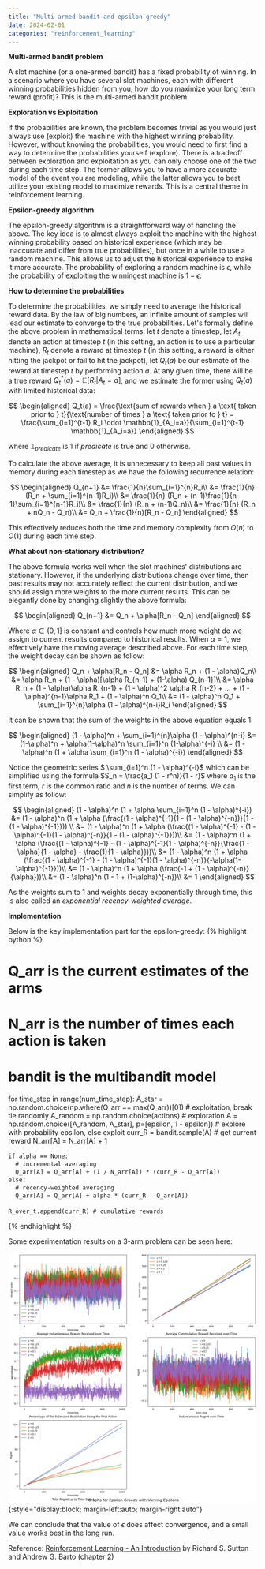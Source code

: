 ```yaml
---
title: "Multi-armed bandit and epsilon-greedy"
date: 2024-02-01
categories: "reinforcement_learning"
---
```


**Multi-armed bandit problem**

A slot machine (or a one-armed bandit) has a fixed probability of winning. In a scenario where you have several slot machines, each with different winning probabilities hidden from you, how do you maximize your long term reward (profit)? This is the multi-armed bandit problem. 

**Exploration vs Exploitation**

If the probabilities are known, the problem becomes trivial as you would just always use (exploit) the machine with the highest winning probability. However, without knowing the probabilities, you would need to first find a way to determine the probabilities yourself (explore). There is a tradeoff between exploration and exploitation as you can only choose one of the two during each time step. The former allows you to have a more accurate model of the event you are modeling, while the latter allows you to best utilize your existing model to maximize rewards. This is a central theme in reinforcement learning. 

**Epsilon-greedy algorithm**

The epsilon-greedy algorithm is a straightforward way of handling the above. The key idea is to almost always exploit the machine with the highest winning probability based on historical experience (which may be inaccurate and differ from true probabilities), but once in a while to use a random machine. This allows us to adjust the historical experience to make it more accurate. The probability of exploring a random machine is $\epsilon$, while the probability of exploiting the winningest machine is $1 - \epsilon$.

**How to determine the probabilities**

To determine the probabilities, we simply need to average the historical reward data. By the law of big numbers, an infinite amount of samples will lead our estimate to converge to the true probabilities. Let's formally define the above problem in mathematical terms: let $t$ denote a timestep, let $A_t$ denote an action at timestep $t$ (in this setting, an action is to use a particular machine), $R_t$ denote a reward at timestep $t$ (in this setting, a reward is either hitting the jackpot or fail to hit the jackpot), let $Q_t(a)$ be our estimate of the reward at timestep $t$ by performing action $a$. At any given time, there will be a true reward $Q^*_t(a) = \mathbb{E}[R_t \vert A_t = a]$, and we estimate the former using $Q_t(a)$ with limited historical data:

$$
\begin{aligned}
Q_t(a) = \frac{\text{sum of rewards when } a \text{ taken prior to } t}{\text{number of times } a \text{ taken prior to } t} = \frac{\sum_{i=1}^{t-1} R_i \cdot \mathbb{1}_{A_i=a}}{\sum_{i=1}^{t-1} \mathbb{1}_{A_i=a}}
\end{aligned}
$$

where $\mathbb{1}_{predicate}$ is 1 if *predicate* is true and 0 otherwise.

To calculate the above average, it is unnecessary to keep all past values in memory during each timestep as we have the following recurrence relation:

$$
\begin{aligned}
Q_{n+1} &= \frac{1}{n}\sum_{i=1}^{n}R_i\\
&= \frac{1}{n} (R_n + \sum_{i=1}^{n-1}R_i)\\
&= \frac{1}{n} (R_n + (n-1)\frac{1}{n-1}\sum_{i=1}^{n-1}R_i)\\
&= \frac{1}{n} (R_n + (n-1)Q_n)\\
&= \frac{1}{n} (R_n + nQ_n - Q_n)\\
&= Q_n + \frac{1}{n}[R_n - Q_n]
\end{aligned}
$$

This effectively reduces both the time and memory complexity from $O(n)$ to $O(1)$ during each time step.

**What about non-stationary distribution?**

The above formula works well when the slot machines' distributions are stationary. However, if the underlying distributions change over time, then past results may not accurately reflect the current distribution, and we should assign more weights to the more current results. This can be elegantly done by changing slightly the above formula:

$$
\begin{aligned}
Q_{n+1} &= Q_n + \alpha[R_n - Q_n]
\end{aligned}
$$

Where $\alpha \in (0, 1]$ is constant and controls how much more weight do we assign to current results compared to historical results. When $\alpha = 1$, we effectively have the moving average described above. For each time step, the weight decay can be shown as follow:

$$
\begin{aligned}
Q_n + \alpha[R_n - Q_n] &= \alpha R_n + (1 - \alpha)Q_n\\
&= \alpha R_n + (1 - \alpha)[\alpha R_{n-1} + (1-\alpha) Q_{n-1}]\\
&= \alpha R_n  + (1 - \alpha)\alpha R_{n-1} + (1 - \alpha)^2 \alpha R_{n-2} + ... + (1 - \alpha)^{n-1}\alpha R_1 + (1 - \alpha)^n Q_1\\
&= (1 - \alpha)^n Q_1 + \sum_{i=1}^{n}\alpha (1 - \alpha)^{n-i}R_i
\end{aligned}
$$

It can be shown that the sum of the weights in the above equation equals 1:

$$
\begin{aligned}
(1 - \alpha)^n + \sum_{i=1}^{n}\alpha (1 - \alpha)^{n-i} &= (1-\alpha)^n + \alpha(1-\alpha)^n \sum_{i=1}^n (1-\alpha)^{-i} \\
&= (1 - \alpha)^n (1 + \alpha \sum_{i=1}^n (1 - \alpha)^{-i})
\end{aligned}
$$

Notice the geometric series $ \sum_{i=1}^n (1 - \alpha)^{-i}$ which can be simplified using the formula $S_n = \frac{a_1 (1 - r^n)}{1 - r}$ where $a_1$ is the first term, $r$ is the common ratio and $n$ is the number of terms. We can simplify as follow:

$$
\begin{aligned}
(1 - \alpha)^n (1 + \alpha \sum_{i=1}^n (1 - \alpha)^{-i}) &= (1 - \alpha)^n (1 + \alpha (\frac{(1 - \alpha)^{-1}(1 - (1 - \alpha)^{-n})}{1 - (1 - \alpha)^{-1}})) \\
&= (1 - \alpha)^n (1 + \alpha (\frac{(1 - \alpha)^{-1} - (1 - \alpha)^{-1}(1 - \alpha)^{-n}}{1 - (1 - \alpha)^{-1}}))\\
&= (1 - \alpha)^n (1 + \alpha (\frac{(1 - \alpha)^{-1} - (1 - \alpha)^{-1}(1 - \alpha)^{-n}}{\frac{1 - \alpha}{1 - \alpha} - \frac{1}{1 - \alpha}}))\\
&= (1 - \alpha)^n (1 + \alpha (\frac{(1 - \alpha)^{-1} - (1 - \alpha)^{-1}(1 - \alpha)^{-n}}{-\alpha(1-\alpha)^{-1}}))\\
&= (1 - \alpha)^n (1 + \alpha (\frac{-1 + (1 - \alpha)^{-n}}{\alpha}))\\
&= (1 - \alpha)^n (1 - 1 + (1-\alpha)^{-n})\\
&= 1
\end{aligned}
$$

As the weights sum to 1 and weights decay exponentially through time, this is also called an *exponential recency-weighted average*.

**Implementation**

Below is the key implementation part for the epsilon-greedy:
{% highlight python %}
  # Q_arr is the current estimates of the arms
  # N_arr is the number of times each action is taken
  # bandit is the multibandit model
  for time_step in range(num_time_step):
    A_star = np.random.choice(np.where(Q_arr == max(Q_arr))[0]) # exploitation, break tie randomly
    A_random = np.random.choice(actions) # exploration
    A = np.random.choice([A_random, A_star], p=[epsilon,  1 - epsilon]) # explore with probability epsilon, else exploit
    curr_R = bandit.sample(A) # get current reward
    N_arr[A] = N_arr[A] + 1 

    if alpha == None:
      # incremental averaging
      Q_arr[A] = Q_arr[A] + (1 / N_arr[A]) * (curr_R - Q_arr[A]) 
    else:
      # recency-weighted averaging
      Q_arr[A] = Q_arr[A] + alpha * (curr_R - Q_arr[A])

    R_over_t.append(curr_R) # cumulative rewards
{% endhighlight %}

Some experimentation results on a 3-arm problem can be seen here:

![p15_multibandit_epsilon_greedy_1](assets\images\p15_multibandit_epsilon_greedy_1.png){:style="display:block; margin-left:auto; margin-right:auto"}

We can conclude that the value of $\epsilon$ does affect convergence, and a small value works best in the long run. 

Reference: [Reinforcement Learning - An Introduction][sutton_book] by Richard S. Sutton and Andrew G. Barto (chapter 2)

[sutton_book]: https://github.com/tensorflow/nmt/blob/master/nmt/scripts/bleu.py